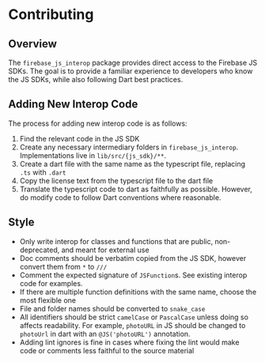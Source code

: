 # Contributing

## Overview

The `firebase_js_interop` package provides direct access to the Firebase JS SDKs. The goal is to provide a familiar experience to developers who know the JS SDKs, while also following Dart best practices.

## Adding New Interop Code

The process for adding new interop code is as follows:

1. Find the relevant code in the JS SDK
2. Create any necessary intermediary folders in `firebase_js_interop`. Implementations live in `lib/src/{js_sdk}/**`.
3. Create a dart file with the same name as the typescript file, replacing `.ts` with `.dart`
4. Copy the license text from the typescript file to the dart file
5. Translate the typescript code to dart as faithfully as possible. However, do modify code to follow Dart conventions where reasonable.

## Style

- Only write interop for classes and functions that are public, non-deprecated, and meant for external use
- Doc comments should be verbatim copied from the JS SDK, however convert them from `*` to `///`
- Comment the expected signature of `JSFunction`s. See existing interop code for examples.
- If there are multiple function definitions with the same name, choose the most flexible one
- File and folder names should be converted to `snake_case`
- All identifiers should be strict `camelCase` or `PascalCase` unless doing so affects readability. For example, `photoURL` in JS should be changed to `photoUrl` in dart with an `@JS('photoURL')` annotation.
- Adding lint ignores is fine in cases where fixing the lint would make code or comments less faithful to the source material
